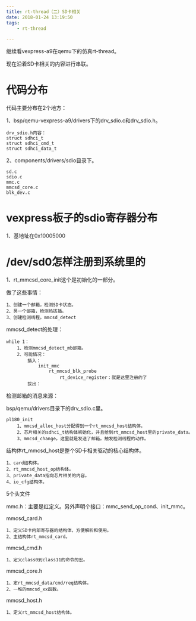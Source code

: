 ```yaml
---
title: rt-thread（二）SD卡相关
date: 2018-01-24 13:19:50
tags:
	- rt-thread

---
```




继续看vexpress-a9在qemu下的仿真rt-thread。

现在沿着SD卡相关的内容进行串联。



# 代码分布

代码主要分布在2个地方：

1、bsp/qemu-vexpress-a9/drivers下的drv_sdio.c和drv_sdio.h。

```
drv_sdio.h内容：
struct sdhci_t
struct sdhci_cmd_t
struct sdhci_data_t
```



2、components/drivers/sdio目录下。

```
sd.c
sdio.c
mmc.c
mmcsd_core.c
blk_dev.c
```

# vexpress板子的sdio寄存器分布

1、基地址在0x10005000



# /dev/sd0怎样注册到系统里的

1、rt_mmcsd_core_init这个是初始化的一部分。

做了这些事情：

```
1、创建一个邮箱，检测SD卡状态。
2、另一个邮箱，检测热拔插。
3、创建检测线程。mmcsd_detect
```

mmcsd_detect的处理：

```
while 1：
	1、检测mmcsd_detect_mb邮箱。
	2、可能情况：
		插入：
			init_mmc
				rt_mmcsd_blk_probe
					rt_device_register：就是这里注册的了
		拔出：
```

检测邮箱的消息来源：

bsp/qemu/drivers目录下的drv_sdio.c里。

```
pl180_init
	1、mmcsd_alloc_host分配得到一个rt_mmcsd_host结构体。
	2、芯片相关的sdhci_t结构体初始化，并且给到rt_mmcsd_host里的private_data。
	3、mmcsd_change。这里就是发送了邮箱。触发检测线程的动作。
```



结构体rt_mmcsd_host是整个SD卡相关驱动的核心结构体。

```
1、card结构体。
2、rt_mmcsd_host_op结构体。
3、private_data指向芯片相关的内容。
4、io_cfg结构体。
```



5个头文件

mmc.h：主要是红定义。另外声明个接口：mmc_send_op_cond、init_mmc。

mmcsd_card.h

```
1、定义SD卡内部寄存器的结构体，方便解析和使用。
2、主结构体rt_mmcsd_card。
```

mmcsd_cmd.h

```
1、定义class0到class11的命令的宏。
```

mmcsd_core.h

```
1、定rt_mmcsd_data/cmd/req结构体。
2、一堆的mmcsd_xx函数。
```

mmcsd_host.h

```
1、定义rt_mmcsd_host结构体。
```

